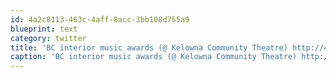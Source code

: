 ```yaml
---
id: 4a2c8113-463c-4aff-8acc-3bb108d755a9
blueprint: text
category: twitter
title: 'BC interior music awards (@ Kelowna Community Theatre) http://4sq.com/gZHozY'
caption: 'BC interior music awards (@ Kelowna Community Theatre) http://4sq.com/gZHozY'
---
```

